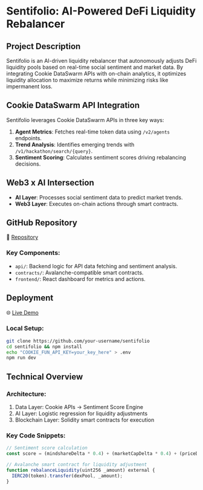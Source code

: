 # Sentifolio: AI-Powered DeFi Liquidity Rebalancer

## Project Description

Sentifolio is an AI-driven liquidity rebalancer that autonomously adjusts DeFi liquidity pools based on real-time social sentiment and market data. By integrating Cookie DataSwarm APIs with on-chain analytics, it optimizes liquidity allocation to maximize returns while minimizing risks like impermanent loss.

## Cookie DataSwarm API Integration

Sentifolio leverages Cookie DataSwarm APIs in three key ways:

1. **Agent Metrics**: Fetches real-time token data using `/v2/agents` endpoints.
2. **Trend Analysis**: Identifies emerging trends with `/v1/hackathon/search/{query}`.
3. **Sentiment Scoring**: Calculates sentiment scores driving rebalancing decisions.

## Web3 x AI Intersection

- **AI Layer**: Processes social sentiment data to predict market trends.
- **Web3 Layer**: Executes on-chain actions through smart contracts.

## GitHub Repository

🔗 [Repository](https://github.com/your-username/sentifolio)

### Key Components:
- `api/`: Backend logic for API data fetching and sentiment analysis.
- `contracts/`: Avalanche-compatible smart contracts.
- `frontend/`: React dashboard for metrics and actions.

## Deployment

🌐 [Live Demo](https://sentifolio.vercel.app)

### Local Setup:

```bash
git clone https://github.com/your-username/sentifolio
cd sentifolio && npm install
echo "COOKIE_FUN_API_KEY=your_key_here" > .env
npm run dev
```

## Technical Overview

### Architecture:
1. Data Layer: Cookie APIs → Sentiment Score Engine
2. AI Layer: Logistic regression for liquidity adjustments
3. Blockchain Layer: Solidity smart contracts for execution

### Key Code Snippets:

```typescript
// Sentiment score calculation
const score = (mindshareDelta * 0.4) + (marketCapDelta * 0.4) + (priceDelta * 0.2);

// Avalanche smart contract for liquidity adjustment
function rebalanceLiquidity(uint256 _amount) external {
  IERC20(token).transfer(dexPool, _amount);
}
```